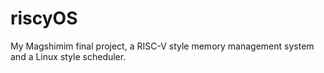 # riscyOS
My Magshimim final project, a RISC-V style memory management system and a Linux style scheduler.
